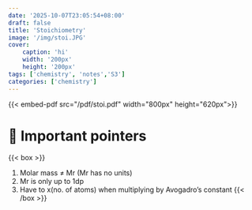 ```yaml
---
date: '2025-10-07T23:05:54+08:00'
draft: false
title: 'Stoichiometry'
image: '/img/stoi.JPG'
cover: 
    caption: 'hi'
    width: '200px' 
    height: '200px' 
tags: ['chemistry', 'notes','S3']
categories: ['chemistry']
---
```


<!--more-->
{{< embed-pdf src="/pdf/stoi.pdf" width="800px" height="620px">}}

# 🚨 Important pointers
{{< box >}}
1. Molar mass ≠ Mr (Mr has no units)
2. Mr is only up to 1dp
3. Have to x(no. of atoms) when multiplying by Avogadro’s constant
{{< /box >}}

